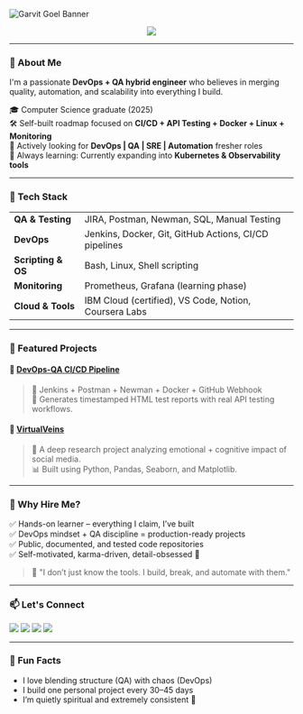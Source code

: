 ![Garvit Goel Banner](https://capsule-render.vercel.app/api?type=waving&color=0:00bfff,100:1e90ff&height=200&section=header&text=Hi,%20I'm%20Garvit%20Goel!%20🚀&fontSize=40&fontAlignY=35&desc=QA%20%7C%20DevOps%20%7C%20SRE%20%7C%20Automation%20Engineer&descAlignY=60&animation=fadeIn)

<p align="center">
  <img src="https://readme-typing-svg.herokuapp.com?font=Fira+Code&size=24&duration=3000&pause=1000&color=00BFFF&width=600&lines=DevOps+Engineer+%7C+QA+Tester+%7C+SRE+Learner;CI%2FCD+Lover+%7C+Automation+Driven+Mindset;Driven+by+Consistency%2C+Quality+and+Growth"/>
</p>

---

### 👋 About Me

I'm a passionate **DevOps + QA hybrid engineer** who believes in merging quality, automation, and scalability into everything I build.

🎓 Computer Science graduate (2025)  
🛠️ Self-built roadmap focused on **CI/CD + API Testing + Docker + Linux + Monitoring**  
💼 Actively looking for **DevOps | QA | SRE | Automation** fresher roles  
🌱 Always learning: Currently expanding into **Kubernetes & Observability tools**  

---

### 🧰 Tech Stack

<table>
  <tr>
    <td><b>QA & Testing</b></td>
    <td>JIRA, Postman, Newman, SQL, Manual Testing</td>
  </tr>
  <tr>
    <td><b>DevOps</b></td>
    <td>Jenkins, Docker, Git, GitHub Actions, CI/CD pipelines</td>
  </tr>
  <tr>
    <td><b>Scripting & OS</b></td>
    <td>Bash, Linux, Shell scripting</td>
  </tr>
  <tr>
    <td><b>Monitoring</b></td>
    <td>Prometheus, Grafana (learning phase)</td>
  </tr>
  <tr>
    <td><b>Cloud & Tools</b></td>
    <td>IBM Cloud (certified), VS Code, Notion, Coursera Labs</td>
  </tr>
</table>

---

### 📂 Featured Projects

#### 🔗 [**DevOps-QA CI/CD Pipeline**](https://github.com/GarvitGoel04/devops-qa-pipeline)
> 🚀 Jenkins + Postman + Newman + Docker + GitHub Webhook  
> 📄 Generates timestamped HTML test reports with real API testing workflows.

#### 🔗 [**VirtualVeins**](https://github.com/GarvitGoel04/VirtualVeins)
> 🧠 A deep research project analyzing emotional + cognitive impact of social media.  
> 📊 Built using Python, Pandas, Seaborn, and Matplotlib.

---

### 🌟 Why Hire Me?

✅ Hands-on learner – everything I claim, I’ve built  
✅ DevOps mindset + QA discipline = production-ready projects  
✅ Public, documented, and tested code repositories  
✅ Self-motivated, karma-driven, detail-obsessed 🧘

> 🧩 "I don’t just know the tools. I build, break, and automate with them."

---

### 📫 Let's Connect

<p align="left">
  <a href="mailto:goelgarvit3104@gmail.com"><img src="https://img.shields.io/badge/Email-goelgarvit3104@gmail.com-red?style=flat&logo=gmail" /></a>
  <a href="https://www.linkedin.com/in/garvitgoel04"><img src="https://img.shields.io/badge/LinkedIn-GarvitGoel04-blue?style=flat&logo=linkedin" /></a>
  <a href="https://github.com/GarvitGoel04"><img src="https://img.shields.io/badge/GitHub-GarvitGoel04-black?style=flat&logo=github" /></a>
  <a href="https://x.com/GarvitGoel6"><img src="https://img.shields.io/badge/Twitter-GarvitGoel6-1DA1F2?style=flat&logo=twitter" /></a>
</p>

---

### 🧠 Fun Facts
- I love blending structure (QA) with chaos (DevOps)
- I build one personal project every 30–45 days
- I’m quietly spiritual and extremely consistent 💯
